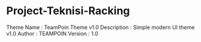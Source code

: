 # Project-Teknisi-Racking

Theme Name : TeamPoin Theme v1.0
Description : Simple modern UI theme v1.0
Author : TEAMPOIN
Version : 1.0

